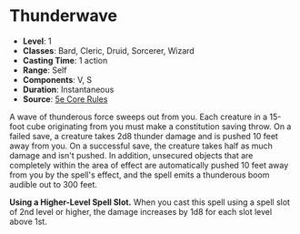 # Thunderwave

- **Level**: 1
- **Classes**: Bard, Cleric, Druid, Sorcerer, Wizard
- **Casting Time**: 1 action
- **Range**: Self
- **Components**: V, S
- **Duration**: Instantaneous
- **Source**: [5e Core Rules](http://dnd.wizards.com/articles/features/systems-reference-document-srd)

A wave of thunderous force sweeps out from you. Each creature in a 15-foot cube originating from you must make a constitution saving throw. On a failed save, a creature takes 2d8 thunder damage and is pushed 10 feet away from you. On a successful save, the creature takes half as much damage and isn't pushed. In addition, unsecured objects that are completely within the area of effect are automatically pushed 10 feet away from you by the spell's effect, and the spell emits a thunderous boom audible out to 300 feet.

**Using a Higher-Level Spell Slot.** When you cast this spell using a spell slot of 2nd level or higher, the damage increases by 1d8 for each slot level above 1st.
